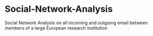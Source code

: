 # Social-Network-Analysis
Social Network Analysis on all incoming and outgoing email between members of a large European research institution
